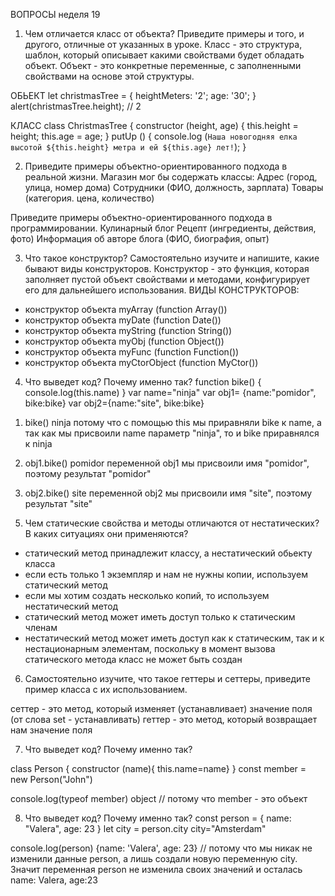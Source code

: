 ВОПРОСЫ неделя 19
1. Чем отличается класс от объекта? Приведите примеры и того, и другого, отличные от указанных в уроке.
Класс - это структура, шаблон, который описывает какими свойствами будет обладать объект. 
Объект - это конкретные переменные, с заполненными свойствами на основе этой структуры.

ОБЬЕКТ
let christmasTree = {
heightMeters: '2';
age: '30';
}
alert(christmasTree.height); // 2

КЛАСС
class ChristmasTree {
constructor (height, age) {
this.height = height;
this.age = age;
}
putUp () {
console.log (`Наша новогодняя елка высотой ${this.height} метра и ей ${this.age} лет!`);
}

2. Приведите примеры объектно-ориентированного подхода в реальной жизни. 
    Магазин мог бы содержать классы:
Адрес (город, улица, номер дома)
Сотрудники (ФИО, должность, зарплата)
Товары (категория. цена, количество)

 Приведите примеры объектно-ориентированного подхода в программировании. 
 Кулинарный блог
Рецепт (ингредиенты, действия, фото)
Информация об авторе блога (ФИО, биография, опыт)
    
3. Что такое конструктор? Самостоятельно изучите и напишите, какие бывают виды конструкторов.
Конструктор - это функция, которая заполняет пустой объект свойствами и методами, конфигурирует его для дальнейшего использования.
ВИДЫ КОНСТРУКТОРОВ:
- конструктор объекта myArray (function Array())
- конструктор объекта myDate (function Date())
- конструктор объекта myString (function String())
- конструктор объекта myObj (function Object())
- конструктор объекта myFunc (function Function())
- конструктор объекта myCtorObject (function MyCtor())

4. Что выведет код? Почему именно так? 
function bike() {
    console.log(this.name)
}
var name="ninja"
var obj1= {name:"pomidor", bike:bike}
var obj2={name:"site", bike:bike}

1) bike()
      ninja
потому что с помощью this мы приравняли bike к name, а так как мы присвоили name параметр "ninja", то и bike приравнялся к ninja

2) obj1.bike()
pomidor
переменной obj1 мы присвоили имя "pomidor", поэтому результат "pomidor"

3) obj2.bike()
site
переменной obj2 мы присвоили имя "site", поэтому результат "site"

    

5. Чем статические свойства и методы отличаются от нестатических? В каких ситуациях они применяются?
- статический метод принадлежит классу, а нестатический обьекту класса
- если есть только 1 экземпляр и нам не нужны копии, используем статический метод
- если мы хотим создать несколько копий, то используем нестатический метод
- статический метод может иметь доступ только к статическим членам
- нестатический метод может иметь доступ как к статическим, так и к нестационарным элементам, поскольку в момент вызова статического метода класс не может быть создан

6. Самостоятельно изучите, что такое геттеры и сеттеры, приведите пример класса с их использованием.

сеттер - это метод, который изменяет  (устанавливает) значение поля (от слова set - устанавливать)
геттер - это метод, который возвращает нам значение поля

7. Что выведет код? Почему именно так?
    
class Person {
    constructor (name){
        this.name=name}
}
const member = new Person("John")

console.log(typeof member)
object // потому что member - это объект
    
8.  Что выведет код? Почему именно так?
const person = {
    name: "Valera",
    age: 23
}
let city = person.city
city="Amsterdam"

console.log(person)
{name: 'Valera', age: 23} // потому что мы никак не изменили данные person, а лишь создали новую переменную city. 
Значит переменная person не изменила своих значений и осталась name: Valera, age:23
